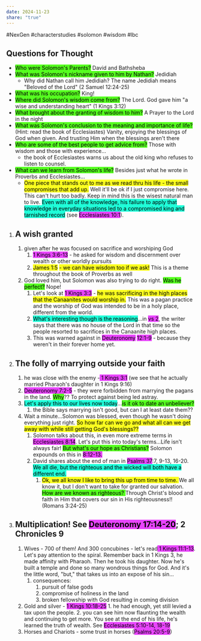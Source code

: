 ```yaml
---
date: 2024-11-23
share: "true"
---
```

#NexGen #characterstudies #solomon #wisdom #lbc 


## Questions for Thought
- <mark style="background: #3EFF00E0;">Who were Solomon's Parents?</mark> David and Bathsheba
- <mark style="background: #3EFF00E0;">What was Solomon's nickname given to him by Nathan?</mark> Jedidiah
	- Why did Nathan call him Jedidiah? The name Jedidiah means "Beloved of the Lord" (2 Samuel 12:24-25)
- <mark style="background: #3EFF00E0;">What was his occupation?</mark> King!
- <mark style="background: #3EFF00E0;">Where did Solomon's wisdom come from?</mark> The Lord. God gave him "a wise and understanding heart" (1 Kings 3:12)
- <mark style="background: #3EFF00E0;">What brought about the granting of wisdom to him?</mark> A Prayer to the Lord in the night
- <mark style="background: #3EFF00E0;">What was Solomon's conclusion to the meaning and importance of life?</mark> (Hint: read the book of Ecclesiastes) Vanity, enjoying the blessings of God when given. And trusting Him when the blessings aren't there
- <mark style="background: #3EFF00E0;">Who are some of the best people to get advice from?</mark> Those with wisdom and those with experience...
	- the book of Ecclesiastes warns us about the old king who refuses to listen to counsel. 
- <mark style="background: #3EFF00E0;">What can we learn from Solomon's life?</mark> Besides just what he wrote in Proverbs and Ecclesiastes...
	- <mark style="background: #FBFF00E0;">One piece that stands out to me as we read thru his life - the small compromises that add up.</mark> Well it'll be ok if I just compromise here. This can't hurt too badly. Keep in mind this is the wisest natural man to live. <mark style="background: #00FFD3E0;">Even with all of the knowledge, his failure to apply that knowledge in everyday situations led to a compromised king and tarnished record</mark> (see <mark style="background: #E100FFBA;">Ecclesiastes 10:1</mark>).

1. ## A wish granted
	1. given after he was focused on sacrifice and worshiping God
		1. <mark style="background: #E100FFBA;">1 Kings 3:6-13</mark> - he asked for wisdom and discernment over wealth or other worldly pursuits
		2. <mark style="background: #FBFF00E0;">James 1:5</mark> <mark style="background: #FBFF00E0;">- we can have wisdom too if we ask!</mark> This is a theme throughout the book of Proverbs as well
	2. God loved him, but Solomon was also trying to do right. <mark style="background: #3EFF00E0;">Was he perfect?</mark> Nope!
		1. Let's look at <mark style="background: #E100FFBA;">1 Kings 3:3</mark> - <mark style="background: #FBFF00E0;">he was sacrificing in the high places that the Canaanites would worship in.</mark> This was a pagan practice and the worship of God was intended to be in a holy place, different from the world.
		2. <mark style="background: #00FFD3E0;">What's interesting though is the reasoning</mark>...in <mark style="background: #E100FFBA;">vs 2</mark>, the writer says that there was no house of the Lord in that time so the people resorted to sacrifices in the Canaanite high places.
		3. This was warned against in <mark style="background: #E100FFBA;">Deuteronomy</mark> <mark style="background: #E100FFBA;">12:1-9</mark> - because they weren't in their forever home yet.
2. ## The folly of marrying outside your faith
	1. he was close with the enemy -<mark style="background: #E100FFBA;"> 1 Kings 3:1</mark> (we see that he actually married Pharaoh's daughter in 1 Kings 9:16)
	2. <mark style="background: #E100FFBA;">Deuteronomy 7:2-5</mark> - they were forbidden from marrying the pagans in the land. <mark style="background: #3EFF00E0;">Why</mark>?? To protect against being led astray.
	3. <mark style="background: #00FFD3E0;">Let's apply this to our lives now today</mark>...<mark style="background: #3EFF00E0;">is it ok to date an unbeliever? </mark>
		1. the Bible says marrying isn't good, but can I at least date them??
	4. Wait a minute...Solomon was blessed, even though he wasn't doing everything just right. <mark style="background: #FBFF00E0;">So how far can we go and what all can we get away with while still getting God's blessings??</mark> 
		1. Solomon talks about this, in even more extreme terms in <mark style="background: #E100FFBA;">Ecclesiastes 8:14</mark>. Let's put this into today's terms...Life isn't always fair! <mark style="background: #3EFF00E0;">But what's our hope as Christians?</mark> Solomon expounds on this in <mark style="background: #E100FFBA;">8:12-13.</mark> 
		2. David shares about the end of man in <mark style="background: #E100FFBA;">Psalms 37</mark>:7, 9-13, 16-20. <mark style="background: #00FFD3E0;">We all die, but the righteous and the wicked will both have a different end. </mark>
			1. <mark style="background: #FBFF00E0;">Ok, we all know I like to bring this up from time to time. </mark>We all know it, but I don't want to take for granted our salvation. <mark style="background: #3EFF00E0;">How are we known as righteous? </mark>Through Christ's blood and faith in Him that covers our sin in His righteousness!! (Romans 3:24-25)
4. ## Multiplication! See <mark style="background: #E100FFBA;">Deuteronomy 17:14-20</mark>; 2 Chronicles 9
	1. Wives - 700 of them! And 300 concubines - let's read<mark style="background: #E100FFBA;"> 1 Kings 11:1-13</mark>. Let's pay attention to the spiral. Remember back in 1 Kings 3, he made affinity with Pharaoh. Then he took his daughter. Now he's built a temple and done so many wondrous things for God. And it's the little word, "but," that takes us into an expose of his sin...
		1. consequences:
			1. pursuit of false gods
			2. compromise of holiness in the land
			3. broken fellowship with God resulting in coming division
	2. Gold and silver - <mark style="background: #E100FFBA;">1 Kings 10:18-25</mark>
			1. he had enough, yet still levied a tax upon the people.
			2. you can see him now flaunting the wealth and continuing to get more. You see at the end of his life, he's learned the truth of wealth. See <mark style="background: #E100FFBA;">Ecclesiastes 5:10-14, 18-19</mark>
	3. Horses and Chariots - some trust in horses (<mark style="background: #E100FFBA;">Psalms 20:5-9</mark>)

